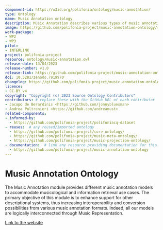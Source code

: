 ```yaml
---
component-id: https://w3id.org/polifonia/ontology/music-annotation/
type: Ontology
name: Music Annotation ontology
description: Music Annotation describes various types of music annotation standards
image: https://github.com/polifonia-project/music-annotation-ontology/raw/main/diagrams/jams-ontology.png
work-package:
- WP2
- WP3
pilot:
- INTERLINK
project: polifonia-project
resource: ontology/music-annotation.owl
release-date: 13/04/2023
release-number: v1.0
release-link: https://github.com/polifonia-project/music-annotation-ontology
doi: 10.5281/zenodo.7919970
changelog: https://github.com/polifonia-project/music-annotation-ontology
licence: 
- CC-BY_v4
copyright: "Copyright (c) 2023 Source Ontology Contributors"
contributors: # replace these with the GitHub URL of each contributor
- Jacopo de Berardinis <https://github.com/jonnybluesman>
- Andrea Poltronieri <https://github.com/andreamust>
related-components:
- informed-by:
  - https://github.com/polifonia-project/polifoniacq-dataset
- reuses:  # any reused/imported ontology
  - https://github.com/polifonia-project/core-ontology/
  - https://github.com/polifonia-project/music-meta-ontology/
  - https://github.com/polifonia-project/music-projection-ontology/
- documentation:  # link any resource providing documentation for this ontology
  - https://github.com/polifonia-project/music-annotation-ontology
---
```


# Music Annotation Ontology

The Music Annotation module provides different music annotation models to accommodate musicological and information retrieval use cases.
The primary objective of this module is to enhance support for other descriptional systems, thus increasing interoperability and conversion possibilities from various music annotation formats. Indeed, all our models are logically interconnected through Music Representation.

[Link to the website](https://github.com/polifonia-project/music-annotation-ontology)
